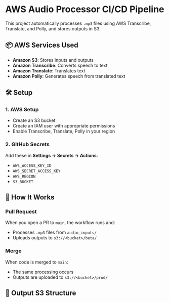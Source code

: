 # AWS Audio Processor CI/CD Pipeline

This project automatically processes `.mp3` files using AWS Transcribe, Translate, and Polly, and stores outputs in S3.

## 📦 AWS Services Used
- **Amazon S3**: Stores inputs and outputs
- **Amazon Transcribe**: Converts speech to text
- **Amazon Translate**: Translates text
- **Amazon Polly**: Generates speech from translated text

## 🛠 Setup

### 1. AWS Setup
- Create an S3 bucket
- Create an IAM user with appropriate permissions
- Enable Transcribe, Translate, Polly in your region

### 2. GitHub Secrets
Add these in **Settings → Secrets → Actions**:
- `AWS_ACCESS_KEY_ID`
- `AWS_SECRET_ACCESS_KEY`
- `AWS_REGION`
- `S3_BUCKET`

## 🚀 How It Works

### Pull Request
When you open a PR to `main`, the workflow runs and:
- Processes `.mp3` files from `audio_inputs/`
- Uploads outputs to `s3://<bucket>/beta/`

### Merge
When code is merged to `main`:
- The same processing occurs
- Outputs are uploaded to `s3://<bucket>/prod/`

## 📂 Output S3 Structure


